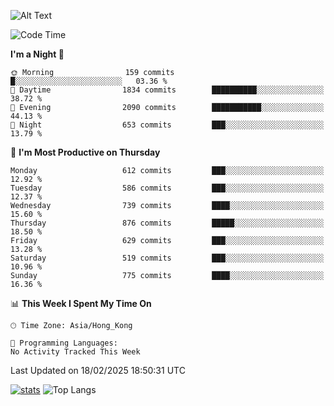 ![Alt Text](https://media.tenor.com/3Gehha8RO-sAAAAC/goose-dance.gif)

<!--START_SECTION:waka-->
![Code Time](http://img.shields.io/badge/Code%20Time-407%20hrs%206%20mins-blue)

**I'm a Night 🦉** 

```text
🌞 Morning                159 commits         █░░░░░░░░░░░░░░░░░░░░░░░░   03.36 % 
🌆 Daytime                1834 commits        ██████████░░░░░░░░░░░░░░░   38.72 % 
🌃 Evening                2090 commits        ███████████░░░░░░░░░░░░░░   44.13 % 
🌙 Night                  653 commits         ███░░░░░░░░░░░░░░░░░░░░░░   13.79 % 
```
📅 **I'm Most Productive on Thursday** 

```text
Monday                   612 commits         ███░░░░░░░░░░░░░░░░░░░░░░   12.92 % 
Tuesday                  586 commits         ███░░░░░░░░░░░░░░░░░░░░░░   12.37 % 
Wednesday                739 commits         ████░░░░░░░░░░░░░░░░░░░░░   15.60 % 
Thursday                 876 commits         █████░░░░░░░░░░░░░░░░░░░░   18.50 % 
Friday                   629 commits         ███░░░░░░░░░░░░░░░░░░░░░░   13.28 % 
Saturday                 519 commits         ███░░░░░░░░░░░░░░░░░░░░░░   10.96 % 
Sunday                   775 commits         ████░░░░░░░░░░░░░░░░░░░░░   16.36 % 
```


📊 **This Week I Spent My Time On** 

```text
🕑︎ Time Zone: Asia/Hong_Kong

💬 Programming Languages: 
No Activity Tracked This Week
```


 Last Updated on 18/02/2025 18:50:31 UTC
<!--END_SECTION:waka-->
[![stats](https://github-readme-stats-rose-phi.vercel.app/api?username=jxncted&count_private=true)](https://github.com/jxncted/github-readme-stats)
![Top Langs](https://github-readme-stats-rose-phi.vercel.app/api/top-langs/?username=jxncted\&layout=compact&hide=c,assembly,jupyter%20notebook)
